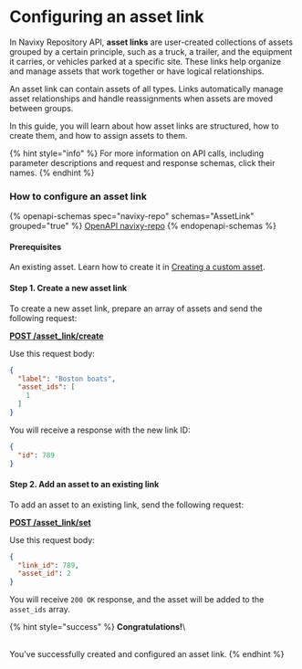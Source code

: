 # Configuring an asset link

In Navixy Repository API, **asset links** are user-created collections of assets grouped by a certain principle, such as a truck, a trailer, and the equipment it carries, or vehicles parked at a specific site. These links help organize and manage assets that work together or have logical relationships.

An asset link can contain assets of all types. Links automatically manage asset relationships and handle reassignments when assets are moved between groups.

In this guide, you will learn about how asset links are structured, how to create them, and how to assign assets to them.

{% hint style="info" %}
For more information on API calls, including parameter descriptions and request and response schemas, click their names.
{% endhint %}

### How to configure an asset link

{% openapi-schemas spec="navixy-repo" schemas="AssetLink" grouped="true" %}
[OpenAPI navixy-repo](https://raw.githubusercontent.com/SquareGPS/navixy-api/refs/heads/navixy-repo/navixy-repository-api/navixy-repo-api-specification.yaml)
{% endopenapi-schemas %}

#### Prerequisites

An existing asset. Learn how to create it in [Creating a custom asset](creating-a-custom-asset.md).

#### Step 1. Create a new asset link

To create a new asset link, prepare an array of assets and send the following request:

[**POST /asset\_link/create**](broken-reference)

Use this request body:

```json
{
  "label": "Boston boats",
  "asset_ids": [
    1
  ]
}
```

You will receive a response with the new link ID:

```json
{
  "id": 789
}
```

#### Step 2. Add an asset to an existing link

To add an asset to an existing link, send the following request:

[**POST /asset\_link/set**](broken-reference)

Use this request body:

```json
{
  "link_id": 789,
  "asset_id": 2
}
```

You will receive `200 OK` response, and the asset will be added to the `asset_ids` array.

{% hint style="success" %}
**Congratulations!**\
\
You've successfully created and configured an asset link.
{% endhint %}
